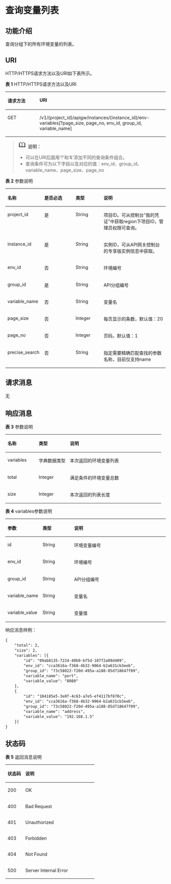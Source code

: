 # 查询变量列表<a name="apig-phapi-180713061"></a>

## 功能介绍<a name="section38838407"></a>

查询分组下的所有环境变量的列表。

## URI<a name="section14001345"></a>

HTTP/HTTPS请求方法以及URI如下表所示。

**表 1**  HTTP/HTTPS请求方法以及URI

<a name="table24301087"></a>
<table><thead align="left"><tr id="row30079465"><th class="cellrowborder" valign="top" width="20%" id="mcps1.2.3.1.1"><p id="p20517635"><a name="p20517635"></a><a name="p20517635"></a>请求方法</p>
</th>
<th class="cellrowborder" valign="top" width="80%" id="mcps1.2.3.1.2"><p id="p51315766"><a name="p51315766"></a><a name="p51315766"></a>URI</p>
</th>
</tr>
</thead>
<tbody><tr id="row62936361"><td class="cellrowborder" valign="top" width="20%" headers="mcps1.2.3.1.1 "><p id="p64680452"><a name="p64680452"></a><a name="p64680452"></a>GET</p>
</td>
<td class="cellrowborder" valign="top" width="80%" headers="mcps1.2.3.1.2 "><p id="p4625264"><a name="p4625264"></a><a name="p4625264"></a>/v1/{project_id}/apigw/instances/{instance_id}/env-variables[?page_size, page_no, env_id, group_id, variable_name]</p>
</td>
</tr>
</tbody>
</table>

>![](public_sys-resources/icon-note.gif) **说明：**   
>-   可以在URI后面用‘?’和‘&’添加不同的查询条件组合。  
>-   查询条件可为以下字段以及对应的值：env\_id、group\_id、variable\_name、page\_size、page\_no  

**表 2**  参数说明

<a name="table51273191"></a>
<table><thead align="left"><tr id="row29844517"><th class="cellrowborder" valign="top" width="22.932293229322934%" id="mcps1.2.5.1.1"><p id="p1486816"><a name="p1486816"></a><a name="p1486816"></a>名称</p>
</th>
<th class="cellrowborder" valign="top" width="19.55195519551955%" id="mcps1.2.5.1.2"><p id="p53323247"><a name="p53323247"></a><a name="p53323247"></a>是否必选</p>
</th>
<th class="cellrowborder" valign="top" width="17.461746174617463%" id="mcps1.2.5.1.3"><p id="p24215739"><a name="p24215739"></a><a name="p24215739"></a>类型</p>
</th>
<th class="cellrowborder" valign="top" width="40.054005400540056%" id="mcps1.2.5.1.4"><p id="p15317803"><a name="p15317803"></a><a name="p15317803"></a>说明</p>
</th>
</tr>
</thead>
<tbody><tr id="row1348816172493"><td class="cellrowborder" valign="top" width="22.932293229322934%" headers="mcps1.2.5.1.1 "><p id="p55878963"><a name="p55878963"></a><a name="p55878963"></a>project_id</p>
</td>
<td class="cellrowborder" valign="top" width="19.55195519551955%" headers="mcps1.2.5.1.2 "><p id="p29902160"><a name="p29902160"></a><a name="p29902160"></a>是</p>
</td>
<td class="cellrowborder" valign="top" width="17.461746174617463%" headers="mcps1.2.5.1.3 "><p id="p6155914"><a name="p6155914"></a><a name="p6155914"></a>String</p>
</td>
<td class="cellrowborder" valign="top" width="40.054005400540056%" headers="mcps1.2.5.1.4 "><p id="p28867016"><a name="p28867016"></a><a name="p28867016"></a>项目ID。可从控制台“我的凭证”中获取region下项目ID，管理员权限可查询。</p>
</td>
</tr>
<tr id="row33059171496"><td class="cellrowborder" valign="top" width="22.932293229322934%" headers="mcps1.2.5.1.1 "><p id="p1780913159538"><a name="p1780913159538"></a><a name="p1780913159538"></a>instance_id</p>
</td>
<td class="cellrowborder" valign="top" width="19.55195519551955%" headers="mcps1.2.5.1.2 "><p id="p9809215115310"><a name="p9809215115310"></a><a name="p9809215115310"></a>是</p>
</td>
<td class="cellrowborder" valign="top" width="17.461746174617463%" headers="mcps1.2.5.1.3 "><p id="p1280914152538"><a name="p1280914152538"></a><a name="p1280914152538"></a>String</p>
</td>
<td class="cellrowborder" valign="top" width="40.054005400540056%" headers="mcps1.2.5.1.4 "><p id="p1880914157537"><a name="p1880914157537"></a><a name="p1880914157537"></a>实例ID，可从API网关控制台的专享版实例信息中获取。</p>
</td>
</tr>
<tr id="row32782503"><td class="cellrowborder" valign="top" width="22.932293229322934%" headers="mcps1.2.5.1.1 "><p id="p38137112"><a name="p38137112"></a><a name="p38137112"></a>env_id</p>
</td>
<td class="cellrowborder" valign="top" width="19.55195519551955%" headers="mcps1.2.5.1.2 "><p id="p2098406"><a name="p2098406"></a><a name="p2098406"></a>否</p>
</td>
<td class="cellrowborder" valign="top" width="17.461746174617463%" headers="mcps1.2.5.1.3 "><p id="p35753208"><a name="p35753208"></a><a name="p35753208"></a>String</p>
</td>
<td class="cellrowborder" valign="top" width="40.054005400540056%" headers="mcps1.2.5.1.4 "><p id="p10328759"><a name="p10328759"></a><a name="p10328759"></a>环境编号</p>
</td>
</tr>
<tr id="row25849970"><td class="cellrowborder" valign="top" width="22.932293229322934%" headers="mcps1.2.5.1.1 "><p id="p13472863"><a name="p13472863"></a><a name="p13472863"></a>group_id</p>
</td>
<td class="cellrowborder" valign="top" width="19.55195519551955%" headers="mcps1.2.5.1.2 "><p id="p17560108"><a name="p17560108"></a><a name="p17560108"></a>是</p>
</td>
<td class="cellrowborder" valign="top" width="17.461746174617463%" headers="mcps1.2.5.1.3 "><p id="p13082625"><a name="p13082625"></a><a name="p13082625"></a>String</p>
</td>
<td class="cellrowborder" valign="top" width="40.054005400540056%" headers="mcps1.2.5.1.4 "><p id="p53059719"><a name="p53059719"></a><a name="p53059719"></a>API分组编号</p>
</td>
</tr>
<tr id="row7775428"><td class="cellrowborder" valign="top" width="22.932293229322934%" headers="mcps1.2.5.1.1 "><p id="p25829909"><a name="p25829909"></a><a name="p25829909"></a>variable_name</p>
</td>
<td class="cellrowborder" valign="top" width="19.55195519551955%" headers="mcps1.2.5.1.2 "><p id="p11847916"><a name="p11847916"></a><a name="p11847916"></a>否</p>
</td>
<td class="cellrowborder" valign="top" width="17.461746174617463%" headers="mcps1.2.5.1.3 "><p id="p20157102"><a name="p20157102"></a><a name="p20157102"></a>String</p>
</td>
<td class="cellrowborder" valign="top" width="40.054005400540056%" headers="mcps1.2.5.1.4 "><p id="p22112581"><a name="p22112581"></a><a name="p22112581"></a>变量名</p>
</td>
</tr>
<tr id="row64795508"><td class="cellrowborder" valign="top" width="22.932293229322934%" headers="mcps1.2.5.1.1 "><p id="p36230260"><a name="p36230260"></a><a name="p36230260"></a>page_size</p>
</td>
<td class="cellrowborder" valign="top" width="19.55195519551955%" headers="mcps1.2.5.1.2 "><p id="p55787422"><a name="p55787422"></a><a name="p55787422"></a>否</p>
</td>
<td class="cellrowborder" valign="top" width="17.461746174617463%" headers="mcps1.2.5.1.3 "><p id="p22487368"><a name="p22487368"></a><a name="p22487368"></a>Integer</p>
</td>
<td class="cellrowborder" valign="top" width="40.054005400540056%" headers="mcps1.2.5.1.4 "><p id="p9537547"><a name="p9537547"></a><a name="p9537547"></a>每页显示的条数，默认值：20</p>
</td>
</tr>
<tr id="row18729061"><td class="cellrowborder" valign="top" width="22.932293229322934%" headers="mcps1.2.5.1.1 "><p id="p40658943"><a name="p40658943"></a><a name="p40658943"></a>page_no</p>
</td>
<td class="cellrowborder" valign="top" width="19.55195519551955%" headers="mcps1.2.5.1.2 "><p id="p5040069"><a name="p5040069"></a><a name="p5040069"></a>否</p>
</td>
<td class="cellrowborder" valign="top" width="17.461746174617463%" headers="mcps1.2.5.1.3 "><p id="p5592481"><a name="p5592481"></a><a name="p5592481"></a>Integer</p>
</td>
<td class="cellrowborder" valign="top" width="40.054005400540056%" headers="mcps1.2.5.1.4 "><p id="p50337784"><a name="p50337784"></a><a name="p50337784"></a>页码，默认值：1</p>
</td>
</tr>
<tr id="row1121020705418"><td class="cellrowborder" valign="top" width="22.932293229322934%" headers="mcps1.2.5.1.1 "><p id="p297092819498"><a name="p297092819498"></a><a name="p297092819498"></a>precise_search</p>
</td>
<td class="cellrowborder" valign="top" width="19.55195519551955%" headers="mcps1.2.5.1.2 "><p id="p397092812491"><a name="p397092812491"></a><a name="p397092812491"></a>否</p>
</td>
<td class="cellrowborder" valign="top" width="17.461746174617463%" headers="mcps1.2.5.1.3 "><p id="p49701728194913"><a name="p49701728194913"></a><a name="p49701728194913"></a>String</p>
</td>
<td class="cellrowborder" valign="top" width="40.054005400540056%" headers="mcps1.2.5.1.4 "><p id="p19970928194911"><a name="p19970928194911"></a><a name="p19970928194911"></a>指定需要精确匹配查找的参数名称，目前仅支持name</p>
</td>
</tr>
</tbody>
</table>

## 请求消息<a name="section58903244"></a>

无

## 响应消息<a name="section6433474"></a>

**表 3**  参数说明

<a name="table54592882"></a>
<table><thead align="left"><tr id="row39850381"><th class="cellrowborder" valign="top" width="20%" id="mcps1.2.4.1.1"><p id="p6655456"><a name="p6655456"></a><a name="p6655456"></a>名称</p>
</th>
<th class="cellrowborder" valign="top" width="20%" id="mcps1.2.4.1.2"><p id="p2221043"><a name="p2221043"></a><a name="p2221043"></a>类型</p>
</th>
<th class="cellrowborder" valign="top" width="60%" id="mcps1.2.4.1.3"><p id="p45686766"><a name="p45686766"></a><a name="p45686766"></a>说明</p>
</th>
</tr>
</thead>
<tbody><tr id="row9640570"><td class="cellrowborder" valign="top" width="20%" headers="mcps1.2.4.1.1 "><p id="p42688702"><a name="p42688702"></a><a name="p42688702"></a>variables</p>
</td>
<td class="cellrowborder" valign="top" width="20%" headers="mcps1.2.4.1.2 "><p id="p35232867"><a name="p35232867"></a><a name="p35232867"></a>字典数据类型</p>
</td>
<td class="cellrowborder" valign="top" width="60%" headers="mcps1.2.4.1.3 "><p id="p35290001"><a name="p35290001"></a><a name="p35290001"></a>本次返回的环境变量列表</p>
</td>
</tr>
<tr id="row49174554"><td class="cellrowborder" valign="top" width="20%" headers="mcps1.2.4.1.1 "><p id="p23715943"><a name="p23715943"></a><a name="p23715943"></a>total</p>
</td>
<td class="cellrowborder" valign="top" width="20%" headers="mcps1.2.4.1.2 "><p id="p41943249"><a name="p41943249"></a><a name="p41943249"></a>Integer</p>
</td>
<td class="cellrowborder" valign="top" width="60%" headers="mcps1.2.4.1.3 "><p id="p41959999"><a name="p41959999"></a><a name="p41959999"></a>满足条件的环境变量总数</p>
</td>
</tr>
<tr id="row42095675"><td class="cellrowborder" valign="top" width="20%" headers="mcps1.2.4.1.1 "><p id="p54306539"><a name="p54306539"></a><a name="p54306539"></a>size</p>
</td>
<td class="cellrowborder" valign="top" width="20%" headers="mcps1.2.4.1.2 "><p id="p36753556"><a name="p36753556"></a><a name="p36753556"></a>Integer</p>
</td>
<td class="cellrowborder" valign="top" width="60%" headers="mcps1.2.4.1.3 "><p id="p24248029"><a name="p24248029"></a><a name="p24248029"></a>本次返回的列表长度</p>
</td>
</tr>
</tbody>
</table>

**表 4**  variables参数说明

<a name="table16905669"></a>
<table><thead align="left"><tr id="row22600933"><th class="cellrowborder" valign="top" width="20%" id="mcps1.2.4.1.1"><p id="p18736297"><a name="p18736297"></a><a name="p18736297"></a>参数</p>
</th>
<th class="cellrowborder" valign="top" width="20%" id="mcps1.2.4.1.2"><p id="p41245052"><a name="p41245052"></a><a name="p41245052"></a>类型</p>
</th>
<th class="cellrowborder" valign="top" width="60%" id="mcps1.2.4.1.3"><p id="p52514953"><a name="p52514953"></a><a name="p52514953"></a>说明</p>
</th>
</tr>
</thead>
<tbody><tr id="row25852790"><td class="cellrowborder" valign="top" width="20%" headers="mcps1.2.4.1.1 "><p id="p13701227"><a name="p13701227"></a><a name="p13701227"></a>id</p>
</td>
<td class="cellrowborder" valign="top" width="20%" headers="mcps1.2.4.1.2 "><p id="p36057617"><a name="p36057617"></a><a name="p36057617"></a>String</p>
</td>
<td class="cellrowborder" valign="top" width="60%" headers="mcps1.2.4.1.3 "><p id="p34985871"><a name="p34985871"></a><a name="p34985871"></a>环境变量编号</p>
</td>
</tr>
<tr id="row46437391"><td class="cellrowborder" valign="top" width="20%" headers="mcps1.2.4.1.1 "><p id="p3332358"><a name="p3332358"></a><a name="p3332358"></a>env_id</p>
</td>
<td class="cellrowborder" valign="top" width="20%" headers="mcps1.2.4.1.2 "><p id="p1485544"><a name="p1485544"></a><a name="p1485544"></a>String</p>
</td>
<td class="cellrowborder" valign="top" width="60%" headers="mcps1.2.4.1.3 "><p id="p53220255"><a name="p53220255"></a><a name="p53220255"></a>环境编号</p>
</td>
</tr>
<tr id="row9220254"><td class="cellrowborder" valign="top" width="20%" headers="mcps1.2.4.1.1 "><p id="p8643119"><a name="p8643119"></a><a name="p8643119"></a>group_id</p>
</td>
<td class="cellrowborder" valign="top" width="20%" headers="mcps1.2.4.1.2 "><p id="p29004040"><a name="p29004040"></a><a name="p29004040"></a>String</p>
</td>
<td class="cellrowborder" valign="top" width="60%" headers="mcps1.2.4.1.3 "><p id="p517074"><a name="p517074"></a><a name="p517074"></a>API分组编号</p>
</td>
</tr>
<tr id="row4653673"><td class="cellrowborder" valign="top" width="20%" headers="mcps1.2.4.1.1 "><p id="p41403231"><a name="p41403231"></a><a name="p41403231"></a>variable_name</p>
</td>
<td class="cellrowborder" valign="top" width="20%" headers="mcps1.2.4.1.2 "><p id="p65327385"><a name="p65327385"></a><a name="p65327385"></a>String</p>
</td>
<td class="cellrowborder" valign="top" width="60%" headers="mcps1.2.4.1.3 "><p id="p57026815"><a name="p57026815"></a><a name="p57026815"></a>变量名</p>
</td>
</tr>
<tr id="row43479295"><td class="cellrowborder" valign="top" width="20%" headers="mcps1.2.4.1.1 "><p id="p32162003"><a name="p32162003"></a><a name="p32162003"></a>variable_value</p>
</td>
<td class="cellrowborder" valign="top" width="20%" headers="mcps1.2.4.1.2 "><p id="p54985480"><a name="p54985480"></a><a name="p54985480"></a>String</p>
</td>
<td class="cellrowborder" valign="top" width="60%" headers="mcps1.2.4.1.3 "><p id="p24638918"><a name="p24638918"></a><a name="p24638918"></a>变量值</p>
</td>
</tr>
</tbody>
</table>

响应消息样例：

```
{
	"total": 2,
	"size": 2,
	"variables": [{
		"id": "09ab8135-7224-40b9-bf5d-107f2a09d409",
		"env_id": "cca3616a-f368-4b32-9064-b2a631cb3eeb",
		"group_id": "73c58022-f20d-495a-a188-85d718647f09",
		"variable_name": "port",
		"variable_value": "8080"
	},
	{
		"id": "104185e5-3e8f-4c63-a7e5-ef4117bf870c",
		"env_id": "cca3616a-f368-4b32-9064-b2a631cb3eeb",
		"group_id": "73c58022-f20d-495a-a188-85d718647f09",
		"variable_name": "address",
		"variable_value": "192.168.1.5"
	}]
}
```

## 状态码<a name="section60367154"></a>

**表 5**  返回消息说明

<a name="table23486013"></a>
<table><thead align="left"><tr id="row20940407"><th class="cellrowborder" valign="top" width="20%" id="mcps1.2.3.1.1"><p id="p18451398"><a name="p18451398"></a><a name="p18451398"></a>状态码</p>
</th>
<th class="cellrowborder" valign="top" width="80%" id="mcps1.2.3.1.2"><p id="p18168294"><a name="p18168294"></a><a name="p18168294"></a>说明</p>
</th>
</tr>
</thead>
<tbody><tr id="row62345727"><td class="cellrowborder" valign="top" width="20%" headers="mcps1.2.3.1.1 "><p id="p16839096"><a name="p16839096"></a><a name="p16839096"></a>200</p>
</td>
<td class="cellrowborder" valign="top" width="80%" headers="mcps1.2.3.1.2 "><p id="p21789497"><a name="p21789497"></a><a name="p21789497"></a>OK</p>
</td>
</tr>
<tr id="row61887748"><td class="cellrowborder" valign="top" width="20%" headers="mcps1.2.3.1.1 "><p id="p46851717"><a name="p46851717"></a><a name="p46851717"></a>400</p>
</td>
<td class="cellrowborder" valign="top" width="80%" headers="mcps1.2.3.1.2 "><p id="p14446173764116"><a name="p14446173764116"></a><a name="p14446173764116"></a>Bad Request</p>
</td>
</tr>
<tr id="row63599488"><td class="cellrowborder" valign="top" width="20%" headers="mcps1.2.3.1.1 "><p id="p51284916"><a name="p51284916"></a><a name="p51284916"></a>401</p>
</td>
<td class="cellrowborder" valign="top" width="80%" headers="mcps1.2.3.1.2 "><p id="p60437495"><a name="p60437495"></a><a name="p60437495"></a>Unauthorized</p>
</td>
</tr>
<tr id="row7066551"><td class="cellrowborder" valign="top" width="20%" headers="mcps1.2.3.1.1 "><p id="p35519767"><a name="p35519767"></a><a name="p35519767"></a>403</p>
</td>
<td class="cellrowborder" valign="top" width="80%" headers="mcps1.2.3.1.2 "><p id="p58528859"><a name="p58528859"></a><a name="p58528859"></a>Forbidden</p>
</td>
</tr>
<tr id="row56997686"><td class="cellrowborder" valign="top" width="20%" headers="mcps1.2.3.1.1 "><p id="p53409868"><a name="p53409868"></a><a name="p53409868"></a>404</p>
</td>
<td class="cellrowborder" valign="top" width="80%" headers="mcps1.2.3.1.2 "><p id="p31232058"><a name="p31232058"></a><a name="p31232058"></a>Not Found</p>
</td>
</tr>
<tr id="row12653074"><td class="cellrowborder" valign="top" width="20%" headers="mcps1.2.3.1.1 "><p id="p18266105"><a name="p18266105"></a><a name="p18266105"></a>500</p>
</td>
<td class="cellrowborder" valign="top" width="80%" headers="mcps1.2.3.1.2 "><p id="p14947689"><a name="p14947689"></a><a name="p14947689"></a>Server Internal Error</p>
</td>
</tr>
</tbody>
</table>


